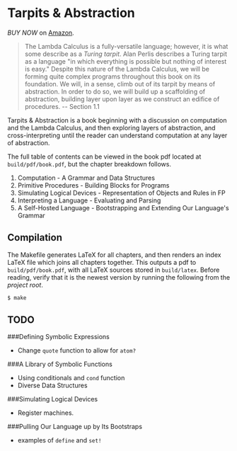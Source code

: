 Tarpits & Abstraction
=====================

*BUY NOW* on [Amazon](http://www.amazon.com/gp/product/1304608387).

> The Lambda Calculus is a fully-versatile language; however, it is what some
describe as a *Turing tarpit*. Alan Perlis describes a Turing tarpit as a
language "in which everything is possible but nothing of interest is easy."
Despite this nature of the Lambda Calculus, we will be forming quite complex
programs throughout this book on its foundation. We will, in a sense, climb
out of its tarpit by means of abstraction. In order to do so, we will build up
a scaffolding of abstraction, building layer upon layer as we construct an
edifice of procedures.
-- Section 1.1


Tarpits & Abstraction is a book beginning with a discussion on computation and
the Lambda Calculus, and then exploring layers of abstraction, and 
cross-interpreting until the reader can understand computation
at any layer of abstraction.

The full table of contents can be viewed in the book pdf located at 
`build/pdf/book.pdf`, but the chapter breakdown follows.

1. Computation - A Grammar and Data Structures
2. Primitive Procedures - Building Blocks for Programs
3. Simulating Logical Devices - Representation of Objects and Rules in FP
4. Interpreting a Language - Evaluating and Parsing
5. A Self-Hosted Language - Bootstrapping and Extending Our Language's Grammar

Compilation
-----------

The Makefile generates LaTeX for all chapters, and then renders an index LaTeX
file which joins all chapters together. This outputs a pdf to
`build/pdf/book.pdf`, with all LaTeX sources stored in `build/latex`.  Before
reading, verify that it is the newest version by running the following from the
*project root*.

```sh
$ make
```

TODO
----
###Defining Symbolic Expressions
- Change `quote` function to allow for `atom?`

###A Library of Symbolic Functions
- Using conditionals and `cond` function
- Diverse Data Structures

###Simulating Logical Devices
- Register machines.

###Pulling Our Language up by Its Bootstraps
- examples of `define` and `set!`
